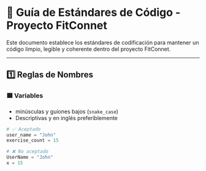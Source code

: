 # 📘 Guía de Estándares de Código - Proyecto FitConnet

Este documento establece los estándares de codificación para mantener un código limpio, legible y coherente dentro del proyecto FitConnet.

---

## 1️⃣ Reglas de Nombres

### 🟦 Variables
- minúsculas y guiones bajos (`snake_case`)
- Descriptivas y en inglés preferiblemente

```python
# ✅ Aceptado
user_name = "John"
exercise_count = 15

# ❌ No aceptado
UserName = "John"
x = 15